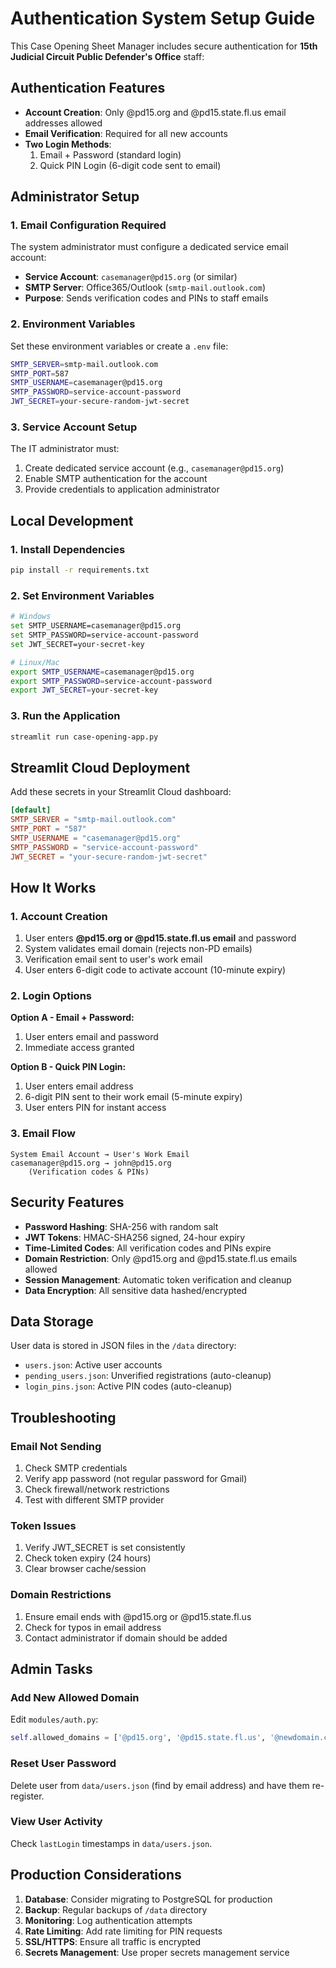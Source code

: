 # Authentication System Setup Guide

This Case Opening Sheet Manager includes secure authentication for **15th Judicial Circuit Public Defender's Office** staff:

## Authentication Features
- **Account Creation**: Only @pd15.org and @pd15.state.fl.us email addresses allowed
- **Email Verification**: Required for all new accounts
- **Two Login Methods**:
  1. Email + Password (standard login)
  2. Quick PIN Login (6-digit code sent to email)

## Administrator Setup

### 1. Email Configuration Required

The system administrator must configure a dedicated service email account:
- **Service Account**: `casemanager@pd15.org` (or similar)
- **SMTP Server**: Office365/Outlook (`smtp-mail.outlook.com`)
- **Purpose**: Sends verification codes and PINs to staff emails

### 2. Environment Variables

Set these environment variables or create a `.env` file:

```bash
SMTP_SERVER=smtp-mail.outlook.com
SMTP_PORT=587
SMTP_USERNAME=casemanager@pd15.org
SMTP_PASSWORD=service-account-password
JWT_SECRET=your-secure-random-jwt-secret
```

### 3. Service Account Setup

The IT administrator must:
1. Create dedicated service account (e.g., `casemanager@pd15.org`)
2. Enable SMTP authentication for the account
3. Provide credentials to application administrator

## Local Development

### 1. Install Dependencies
```bash
pip install -r requirements.txt
```

### 2. Set Environment Variables
```bash
# Windows
set SMTP_USERNAME=casemanager@pd15.org
set SMTP_PASSWORD=service-account-password
set JWT_SECRET=your-secret-key

# Linux/Mac
export SMTP_USERNAME=casemanager@pd15.org
export SMTP_PASSWORD=service-account-password
export JWT_SECRET=your-secret-key
```

### 3. Run the Application
```bash
streamlit run case-opening-app.py
```

## Streamlit Cloud Deployment

Add these secrets in your Streamlit Cloud dashboard:

```toml
[default]
SMTP_SERVER = "smtp-mail.outlook.com"
SMTP_PORT = "587"
SMTP_USERNAME = "casemanager@pd15.org"
SMTP_PASSWORD = "service-account-password"
JWT_SECRET = "your-secure-random-jwt-secret"
```

## How It Works

### 1. Account Creation
1. User enters **@pd15.org or @pd15.state.fl.us email** and password
2. System validates email domain (rejects non-PD emails)
3. Verification email sent to user's work email
4. User enters 6-digit code to activate account (10-minute expiry)

### 2. Login Options
**Option A - Email + Password:**
1. User enters email and password
2. Immediate access granted

**Option B - Quick PIN Login:**
1. User enters email address
2. 6-digit PIN sent to their work email (5-minute expiry)
3. User enters PIN for instant access

### 3. Email Flow
```
System Email Account → User's Work Email
casemanager@pd15.org → john@pd15.org
    (Verification codes & PINs)
```

## Security Features

- **Password Hashing**: SHA-256 with random salt
- **JWT Tokens**: HMAC-SHA256 signed, 24-hour expiry
- **Time-Limited Codes**: All verification codes and PINs expire
- **Domain Restriction**: Only @pd15.org and @pd15.state.fl.us emails allowed
- **Session Management**: Automatic token verification and cleanup
- **Data Encryption**: All sensitive data hashed/encrypted

## Data Storage

User data is stored in JSON files in the `/data` directory:
- `users.json`: Active user accounts
- `pending_users.json`: Unverified registrations (auto-cleanup)
- `login_pins.json`: Active PIN codes (auto-cleanup)

## Troubleshooting

### Email Not Sending
1. Check SMTP credentials
2. Verify app password (not regular password for Gmail)
3. Check firewall/network restrictions
4. Test with different SMTP provider

### Token Issues
1. Verify JWT_SECRET is set consistently
2. Check token expiry (24 hours)
3. Clear browser cache/session

### Domain Restrictions
1. Ensure email ends with @pd15.org or @pd15.state.fl.us
2. Check for typos in email address
3. Contact administrator if domain should be added

## Admin Tasks

### Add New Allowed Domain
Edit `modules/auth.py`:
```python
self.allowed_domains = ['@pd15.org', '@pd15.state.fl.us', '@newdomain.com']
```

### Reset User Password
Delete user from `data/users.json` (find by email address) and have them re-register.

### View User Activity
Check `lastLogin` timestamps in `data/users.json`.

## Production Considerations

1. **Database**: Consider migrating to PostgreSQL for production
2. **Backup**: Regular backups of `/data` directory
3. **Monitoring**: Log authentication attempts
4. **Rate Limiting**: Add rate limiting for PIN requests
5. **SSL/HTTPS**: Ensure all traffic is encrypted
6. **Secrets Management**: Use proper secrets management service